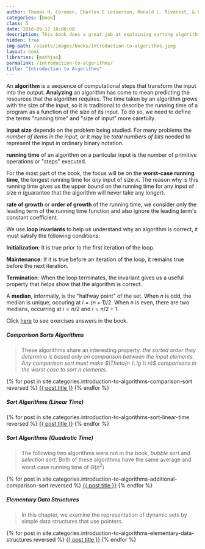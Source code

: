 ```yaml
---
author: Thomas H. Cornmen, Charles E Leiserson, Ronald L. Riverest, & Clifford Stein
categories: [book]
class: 5
date: 2016-09-17 10:00:00
description: This book does a great job at explaining sorting algorithms and data structures with the help of visual figures. It's very math intensive, going over proofs and concepts of the materials. The main reason I bought the book was to understand the basic sorting algorithms and data structures. It give me a better understanding of the time and space complexity in terms of Big O Notation. I was able to go through some of the chapters.
hidden: true
img-path: /assets/images/books/introduction-to-algorithms.jpeg
layout: book
libraries: [mathjax]
permalink: /introduction-to-algorithms/
title: "Introduction to Algorithms"
---
```


An __algorithm__ is a sequence of computational steps that transform the input into the output. __Analyzing__ an algorithm has come to mean predicting the resources that the algorithm requires. The time taken by an algorithm grows with the size of the input, so it is traditional to describe the running time of a program as a function of the size of its input. To do so, we need to define the terms "running time" and "size of input" more carefully.

__input size__ depends on the problem being studied. For many problems the _number of items in the input_, or it may be _total numbers of bits_ needed to represent the input in ordinary binary notation.

__running time__ of an algorithm on a particular input is the number of primitive operations or "steps" executed.

For the most part of the book, the focus will be on the __worst-case running time__, the longest running time for _any_ input of size $n$. The reason why is this running time gives us the upper bound on the running time for any input of size $n$ (guarantee that the algorithm will never take any longer).

__rate of growth__ or __order of growth__ of the running time, we consider only the leading term of the running time function and also ignore the leading term's constant coefficient.

We use __loop invariants__ to help us understand why an algorithm is correct, it must satisfy the following conditions:

__Initialization__: It is true prior to the first iteration of the loop.

__Maintenance__: If it is true before an iteration of the loop, it remains true before the next iteration.

__Termination__: When the loop terminates, the invariant gives us a useful property that helps show that the algorithm is correct.

A __median__, informally, is the "halfway point" of the set. When $n$ is odd, the median is unique, occuring at $i = (n + 1) / 2$. When $n$ is even, there are two medians, occurring at $i = n / 2$ and $i = n / 2 + 1$.

Click <a href="http://clrs.skanev.com/" target="_blank">here</a> to see exercises answers in the book.

##### Comparison Sorts Algorithms

> These algorithms share an interesting property: _the sorted order they determine is based only on comparison between the input elements. Any comparison sort must make $\Theta(n \\ lg \\ n)$ comparisons in the worst case to sort $n$ elements._

<div class="collection">
  {% for post in site.categories.introduction-to-algorithms-comparison-sort reversed %}
    <a href="{{ post.url | prepend: site.baseurl }}"  class="collection-item">{{ post.title }}</a>
  {% endfor %}
</div>

##### Sort Algorithms (Linear Time)

<div class="collection">
  {% for post in site.categories.introduction-to-algorithms-sort-linear-time reversed %}
    <a href="{{ post.url | prepend: site.baseurl }}"  class="collection-item">{{ post.title }}</a>
  {% endfor %}
</div>

##### Sort Algorithms (Quadratic Time)

> The following two algorithms were not in the book, _bubble sort_ and _selection sort_. Both of these algorithms have the same average and worst case running time of $\Theta(n^2)$

<div class="collection">
  {% for post in site.categories.introduction-to-algorithms-additional-comparison-sort reversed %}
    <a href="{{ post.url | prepend: site.baseurl }}"  class="collection-item">{{ post.title }}</a>
  {% endfor %}
</div>

##### Elementary Data Structures

> In this chapter, we examine the representation of dynamic sets by simple data structures that use pointers.

<div class="collection">
  {% for post in site.categories.introduction-to-algorithms-elementary-data-structures reversed %}
    <a href="{{ post.url | prepend: site.baseurl }}"  class="collection-item">{{ post.title }}</a>
  {% endfor %}
</div>